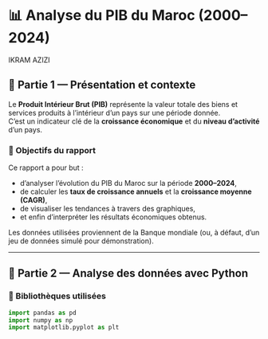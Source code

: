 # 📊 Analyse du PIB du Maroc (2000–2024)
IKRAM AZIZI
## 🧩 Partie 1 — Présentation et contexte

Le **Produit Intérieur Brut (PIB)** représente la valeur totale des biens et services produits à l’intérieur d’un pays sur une période donnée.  
C’est un indicateur clé de la **croissance économique** et du **niveau d’activité** d’un pays.

### 🎯 Objectifs du rapport
Ce rapport a pour but :
- d’analyser l’évolution du PIB du Maroc sur la période **2000–2024**,
- de calculer les **taux de croissance annuels** et la **croissance moyenne (CAGR)**,
- de visualiser les tendances à travers des graphiques,
- et enfin d’interpréter les résultats économiques obtenus.

Les données utilisées proviennent de la Banque mondiale (ou, à défaut, d’un jeu de données simulé pour démonstration).

---

## 🧮 Partie 2 — Analyse des données avec Python

### 📘 Bibliothèques utilisées
```python
import pandas as pd
import numpy as np
import matplotlib.pyplot as plt
